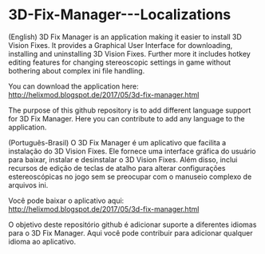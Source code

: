 # 3D-Fix-Manager---Localizations
(English)
3D Fix Manager is an application making it easier to install 3D Vision Fixes. It provides a Graphical User Interface for downloading, installing and uninstalling 3D Vision Fixes. Further more it includes hotkey editing features for changing stereoscopic settings in game without bothering about complex ini file handling.

You can download the application here: http://helixmod.blogspot.de/2017/05/3d-fix-manager.html

The purpose of this github repository is to add different language support for 3D Fix Manager. Here you can contribute to add any language to the application.

(Português-Brasil)
O 3D Fix Manager é um aplicativo que facilita a instalação do 3D Vision Fixes. Ele fornece uma interface gráfica do usuário para baixar, instalar e desinstalar o 3D Vision Fixes. Além disso, inclui recursos de edição de teclas de atalho para alterar configurações estereoscópicas no jogo sem se preocupar com o manuseio complexo de arquivos ini.

Você pode baixar o aplicativo aqui: http://helixmod.blogspot.de/2017/05/3d-fix-manager.html

O objetivo deste repositório github é adicionar suporte a diferentes idiomas para o 3D Fix Manager. Aqui você pode contribuir para adicionar qualquer idioma ao aplicativo.
